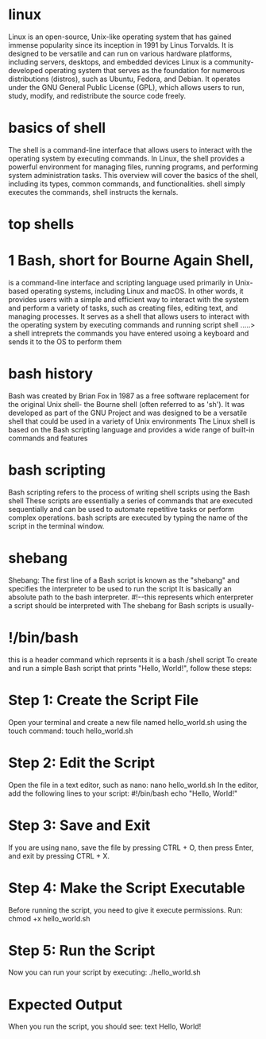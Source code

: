 # linux
Linux is an open-source, Unix-like operating system that has gained immense popularity since its inception in 1991 by Linus Torvalds. It is designed to be versatile and can run on various hardware platforms, including servers, desktops, and embedded devices
Linux is a community-developed operating system that serves as the foundation for numerous distributions (distros), such as Ubuntu, Fedora, and Debian. It operates under the GNU General Public License (GPL), which allows users to run, study, modify, and redistribute the source code freely.
# basics of shell 
The shell is a command-line interface that allows users to interact with the operating system by executing commands. In Linux, the shell provides a powerful environment for managing files, running programs, and performing system administration tasks. This overview will cover the basics of the shell, including its types, common commands, and functionalities.
shell simply executes the commands, shell instructs the kernals. 
# top shells
# 1 Bash, short for Bourne Again Shell,
is a command-line interface and scripting language used primarily in Unix-based operating systems, including Linux and macOS.
 In other words, it provides users with a simple and efficient way to interact with the system and perform a variety of tasks, such as creating files, editing text, and managing processes.
 It serves as a shell that allows users to interact with the operating system by executing commands and running script
shell .....> a shell intreprets the commands you have entered usoing a keyboard and sends it to the OS to perform them 
# bash history
Bash was created by Brian Fox in 1987 as a free software replacement for the original Unix shell- the Bourne shell (often referred to as 'sh').
It was developed as part of the GNU Project and was designed to be a versatile shell that could be used in a variety of Unix environments
The Linux shell is based on the Bash scripting language and provides a wide range of built-in commands and features
# bash scripting
Bash scripting refers to the process of writing shell scripts using the Bash shell
These scripts are essentially a series of commands that are executed sequentially and can be used to automate repetitive tasks or perform complex operations.
bash scripts are executed by typing the name of the script in the terminal window.
# shebang
Shebang: The first line of a Bash script is known as the "shebang" and specifies the interpreter to be used to run the script
It is basically an absolute path to the bash interpreter.
#!--this represents which enterpreter a script should be interpreted with
 The shebang for Bash scripts is usually-
# !/bin/bash 
this is a header command which reprsents it is a bash /shell script
To create and run a simple Bash script that prints "Hello, World!", follow these steps:
 # Step 1: Create the Script File
Open your terminal and create a new file named hello_world.sh using the touch command:
touch hello_world.sh
 # Step 2: Edit the Script
Open the file in a text editor, such as nano:
nano hello_world.sh
In the editor, add the following lines to your script:
#!/bin/bash
echo "Hello, World!"
 # Step 3: Save and Exit
If you are using nano, save the file by pressing CTRL + O, then press Enter, and exit by pressing CTRL + X.
# Step 4: Make the Script Executable
Before running the script, you need to give it execute permissions. Run:
chmod +x hello_world.sh
 # Step 5: Run the Script
Now you can run your script by executing:
./hello_world.sh
# Expected Output
When you run the script, you should see:
text
Hello, World!
